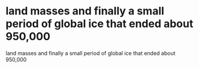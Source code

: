 # land masses and finally a small period of global ice that ended about 950,000

land masses and finally a small period of global ice that ended about 950,000
